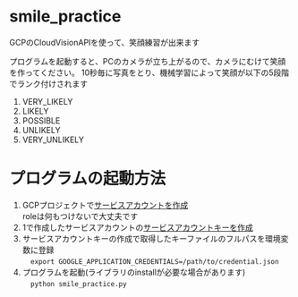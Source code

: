 # smile_practice
GCPのCloudVisionAPIを使って、笑顔練習が出来ます

プログラムを起動すると、PCのカメラが立ち上がるので、カメラにむけて笑顔を作ってください。
10秒毎に写真をとり、機械学習によって笑顔が以下の5段階でランク付けされます

1. VERY_LIKELY
2. LIKELY
3. POSSIBLE
4. UNLIKELY
5. VERY_UNLIKELY


# プログラムの起動方法
1. GCPプロジェクトで[サービスアカウントを作成](https://cloud.google.com/iam/docs/creating-managing-service-accounts?hl=ja)  
  roleは何もつけないで大丈夫です
2. 1で作成したサービスアカウントの[サービスアカウントキーを作成](https://cloud.google.com/iam/docs/creating-managing-service-account-keys?hl=ja)
3. サービスアカウントキーの作成で取得したキーファイルのフルパスを環境変数に登録      
　`export GOOGLE_APPLICATION_CREDENTIALS=/path/to/credential.json`
4. プログラムを起動(ライブラリのinstallが必要な場合があります)     
　`python smile_practice.py`
 
 
 

